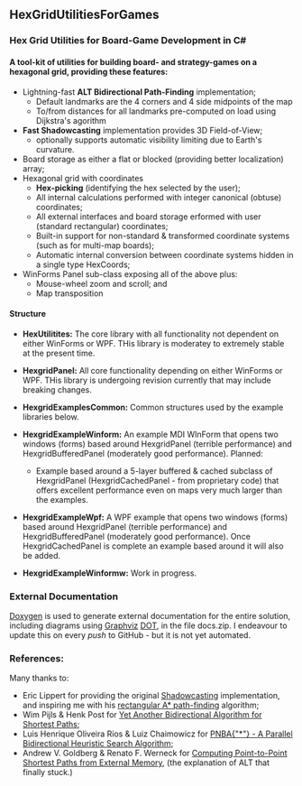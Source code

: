 ## HexGridUtilitiesForGames

### Hex Grid Utilities for Board-Game Development in C#

#### A tool-kit of utilities for building board- and strategy-games on a hexagonal grid, providing these features:

- Lightning-fast **ALT Bidirectional Path-Finding** implementation;
  - Default landmarks are the 4 corners and 4 side midpoints of the map
  - To/from distances for all landmarks pre-computed on load using Dijkstra's agorithm
- **Fast Shadowcasting** implementation provides 3D Field-of-View;
  - optionally supports automatic visibility limiting due to Earth's curvature.
- Board storage as either a flat or blocked (providing better localization) array;
- Hexagonal grid with coordinates
  - **Hex-picking** (identifying the hex selected by the user);
  - All internal calculations performed with integer canonical (obtuse) coordinates;
  - All external interfaces and board storage erformed with user (standard rectangular) coordinates;
  - Built-in support for non-standard & transformed coordinate systems (such as for multi-map boards);
  - Automatic internal conversion between coordinate systems hidden in a single type HexCoords;
- WinForms Panel sub-class exposing all of the above plus:
  - Mouse-wheel zoom and scroll; and
  - Map transposition
  
#### Structure

- **HexUtilitites:** The core library with all functionality not dependent on either WinForms or WPF. THis library is moderatey to extremely stable at the present time.

- **HexgridPanel:** All core functionality depending on either WinForms or WPF. THis library is undergoing revision currently that may include breaking changes.

- **HexgridExamplesCommon:** Common structures used by the example libraries below.

- **HexgridExampleWinform:** An example MDI WInForm that opens two windows (forms) based around HexgridPanel (terrible performance) and HexgridBufferedPanel (moderately good performance). Planned:

  - Example based around a 5-layer buffered & cached subclass of HexgridPanel (HexgridCachedPanel - from proprietary code) that offers excellent performance even on maps very much larger than the examples.
  
- **HexgridExampleWpf:** A WPF example that opens two windows (forms) based around HexgridPanel (terrible performance) and HexgridBufferedPanel (moderately good performance).  Once HexgridCachedPanel is complete an example based around it will also be added.

- **HexgridExampleWinformw:** Work in progress.
  
### External Documentation

[Doxygen](http://www.doxygen.nl/) is used to generate external documentation for the entire solution, including diagrams using [Graphviz](https://www.graphviz.org/) [DOT](https://www.graphviz.org/doc/info/lang.html), in the file docs.zip. I endeavour to update this on every *push* to GitHub - but it is not yet automated.
  
### References:

Many thanks to:
- Eric Lippert for providing the original [Shadowcasting](https://blogs.msdn.microsoft.com/ericlippert/tag/shadowcasting/) implementation, and inspiring me with his [rectangular A* path-finding](https://blogs.msdn.microsoft.com/ericlippert/tag/astar/) algorithm;
- Wim Pijls & Henk Post for [Yet Another Bidirectional Algorithm for Shortest Paths](http://repub.eur.nl/res/pub/16100/ei2009-10.pdf);
- Luis Henrique Oliveira Rios & Luiz Chaimowicz for [PNBA{"*"} - A Parallel Bidirectional Heuristic Search Algorithm](https://homepages.dcc.ufmg.br/~chaimo/public/ENIA11.pdf); 
- Andrew V. Goldberg & Renato F. Werneck for [Computing Point-to-Point Shortest Paths from External Memory](http://www.cs.princeton.edu/courses/archive/spr06/cos423/Handouts/GW05.pdf), (the explanation of ALT that finally stuck.)
